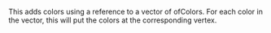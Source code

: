 This adds colors using a reference to a vector of ofColors. For each color in the vector, this will put the colors at the corresponding vertex.
